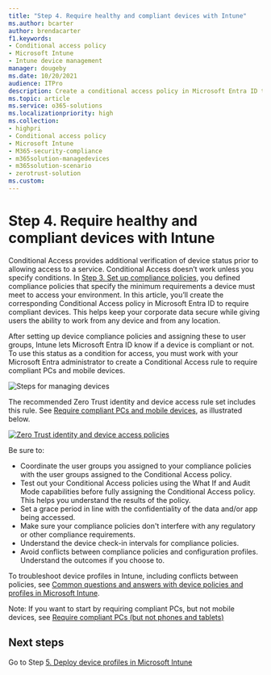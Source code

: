 ```yaml
---
title: "Step 4. Require healthy and compliant devices with Intune"
ms.author: bcarter
author: brendacarter
f1.keywords:
- Conditional access policy
- Microsoft Intune
- Intune device management 
manager: dougeby
ms.date: 10/20/2021
audience: ITPro
description: Create a conditional access policy in Microsoft Entra ID to require compliant devices, keeping corporate data secure when users work from any device in any location.
ms.topic: article
ms.service: o365-solutions
ms.localizationpriority: high
ms.collection:
- highpri
- Conditional access policy
- Microsoft Intune
- M365-security-compliance
- m365solution-managedevices
- m365solution-scenario
- zerotrust-solution
ms.custom: 
---
```


# Step 4. Require healthy and compliant devices with Intune

Conditional Access provides additional verification of device status prior to allowing access to a service. Conditional Access doesn’t work unless you specify conditions. In [Step 3. Set up compliance policies](manage-devices-with-intune-compliance-policies.md), you defined compliance policies that specify the minimum requirements a device must meet to access your environment. In this article, you’ll create the corresponding Conditional Access policy in Microsoft Entra ID to require compliant devices. This helps keep your corporate data secure while giving users the ability to work from any device and from any location.

After setting up device compliance policies and assigning these to user groups, Intune lets Microsoft Entra ID know if a device is compliant or not. To use this status as a condition for access, you must work with your Microsoft Entra administrator to create a Conditional Access rule to require compliant PCs and mobile devices.


![Steps for managing devices](../media/devices/intune-mdm-step-3.png#lightbox)

The recommended Zero Trust identity and device access rule set includes this rule. See [Require compliant PCs and mobile devices](../security/office-365-security/identity-access-policies.md#require-compliant-pcs-and-mobile-devices), as illustrated below.


[![Zero Trust identity and device access policies](../media/devices/identity-device-require-compliance.png#lightbox)](https://github.com/MicrosoftDocs/microsoft-365-docs/raw/public/microsoft-365/media/devices/identity-device-require-compliance.png)



Be sure to:
- Coordinate the user groups you assigned to your compliance policies with the user groups assigned to the Conditional Access policy.
- Test out your Conditional Access policies using the What If and Audit Mode capabilities before fully assigning the Conditional Access policy. This helps you understand the results of the policy.
- Set a grace period in line with the confidentiality of the data and/or app being accessed. 
- Make sure your compliance policies don't interfere with any regulatory or other compliance requirements. 
- Understand the device check-in intervals for compliance policies.
- Avoid conflicts between compliance policies and configuration profiles. Understand the outcomes if you choose to.

To troubleshoot device profiles in Intune, including conflicts between policies, see [Common questions and answers with device policies and profiles in Microsoft Intune](/mem/intune/configuration/device-profile-troubleshoot).

Note: If you want to start by requiring compliant PCs, but not mobile devices, see [Require compliant PCs (but not phones and tablets)](../security/office-365-security/identity-access-policies.md) 

## Next steps

Go to Step [5. Deploy device profiles in Microsoft Intune](manage-devices-with-intune-configuration-profiles.md)
